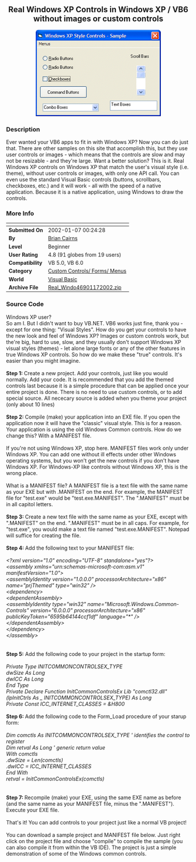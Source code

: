 ﻿<div align="center">

## Real Windows XP Controls in Windows XP / VB6 without images or custom controls

<img src="PIC200217145937843.GIF">
</div>

### Description

Ever wanted your VB6 apps to fit in with Windows XP? Now you can do just that. There are other samples on this site that accomplish this, but they use user controls or images - which means that the controls are slow and may not be resizable - and they're large. Want a better solution? This is it. Real Windows XP controls on Windows XP that match the user's visual style (i.e. theme), without user controls or images, with only one API call. You can even use the standard Visual Basic controls (buttons, scrollbars, checkboxes, etc.) and it will work - all with the speed of a native application. Because it is a native application, using Windows to draw the controls.
 
### More Info
 


<span>             |<span>
---                |---
**Submitted On**   |2002-01-07 00:24:28
**By**             |[Brian Cairns](https://github.com/Planet-Source-Code/PSCIndex/blob/master/ByAuthor/brian-cairns.md)
**Level**          |Beginner
**User Rating**    |4.8 (91 globes from 19 users)
**Compatibility**  |VB 5\.0, VB 6\.0
**Category**       |[Custom Controls/ Forms/  Menus](https://github.com/Planet-Source-Code/PSCIndex/blob/master/ByCategory/custom-controls-forms-menus__1-4.md)
**World**          |[Visual Basic](https://github.com/Planet-Source-Code/PSCIndex/blob/master/ByWorld/visual-basic.md)
**Archive File**   |[Real\_Windo46901172002\.zip](https://github.com/Planet-Source-Code/brian-cairns-real-windows-xp-controls-in-windows-xp-vb6-without-images-or-custom-controls__1-30480/archive/master.zip)





### Source Code

Windows XP user?<br>
So am I. But I didn't want to buy VB.NET. VB6 works just fine, thank you - except for one thing: "Visual Styles". How do you get your controls to have the new look and feel of Windows XP? Images or custom controls work, but the're big, hard to use, slow, and they usually don't support Windows XP visual styles (themes) - let alone large fonts or any of the other features in true Windows XP controls. So how do we make these "true" controls. It's easier than you might imagine.<br><br>
<b>Step 1: </b>Create a new project. Add your controls, just like you would normally. Add your code. It is recommended that you add the themed controls last because it is a simple procedure that can be applied once your entire project is done. There is no need to use custom controls, or to add special source. All nececary source is added when you theme your project (only about 10 lines)<br><br>
<b>Step 2: </b>Compile (make) your application into an EXE file.
If you open the application now it will have the "classic" visual style. This is for a reason. Your application is using the old Windows Common controls. How do we change this? With a MANIFEST file.<br><br>
If you're not using Windows XP, stop here. MANIFEST files work only under Windows XP. You can add one without ill effects under other Windows operating systems, but you won't get the new controls if you don't have Windows XP. For Windows-XP like controls without Windows XP, this is the wrong place.<br><br>
What is a MANIFEST file? A MANIFEST file is a text file with the same name as your EXE but with .MANIFEST on the end. For example, the MANIFEST file for "test.exe" would be "test.exe.MANIFEST". The ".MANIFEST" must be in all capitol letters.<br><br>
<b>Step 3: </b>Create a new text file with the same name as your EXE, except with ".MANIFEST" on the end. ".MANIFEST" must be in all caps. For example, for "test.exe", you would make a text file named "test.exe.MANIFEST". Notepad will suffice for creating the file.<br><br>
<b>Step 4: </b>Add the following text to your MANIFEST file:<br><br>
<i>
&#60;?xml version="1.0" encoding="UTF-8" standalone="yes"?&#62;<br>
&#60;assembly xmlns="urn:schemas-microsoft-com:asm.v1" manifestVersion="1.0"&#62; <br>
 &#60;assemblyIdentity version="1.0.0.0" processorArchitecture="x86" name="prjThemed" type="win32" /&#62; <br>
 &#60;dependency&#62; <br>
 &#60;dependentAssembly&#62; <br>
  &#60;assemblyIdentity type="win32" name="Microsoft.Windows.Common-Controls" version="6.0.0.0" processorArchitecture="x86" publicKeyToken="6595b64144ccf1df" language="*" /&#62; <br>
 &#60;/dependentAssembly&#62; <br>
 &#60;/dependency&#62; <br>
&#60;/assembly&#62; <br>
</i>
<br><br>
<b>Step 5:</b> Add the following code to your project in the startup form:<br><br>
<i>
Private Type INITCOMMONCONTROLSEX_TYPE<br>
 dwSize As Long<br>
 dwICC As Long<br>
End Type<br>
Private Declare Function InitCommonControlsEx Lib "comctl32.dll" (lpInitCtrls As _
 INITCOMMONCONTROLSEX_TYPE) As Long<br>
Private Const ICC_INTERNET_CLASSES = &H800
</i><br><br>
<b>Step 6: </b>Add the following code to the Form_Load procedure of your starup form:
<i><br><br>
 Dim comctls As INITCOMMONCONTROLSEX_TYPE ' identifies the control to register<br>
 Dim retval As Long ' generic return value<br>
 With comctls<br>
 .dwSize = Len(comctls)<br>
 .dwICC = ICC_INTERNET_CLASSES<br>
 End With<br>
 retval = InitCommonControlsEx(comctls)<br>
</i><br><br>
<b>Step 7: </b>Recompile (make) your EXE, using the same EXE name as before (and the same name as your MANIFEST file, minus the ".MANIFEST"). Execute your EXE file.<br><br>
That's it! You can add controls to your project just like a normal VB project!<br><br>
You can download a sample project and MANIFEST file below. Just right click on the project file and choose "compile" to compile the sample (you can also compile it from within the VB IDE). The project is just a simple demonstration of some of the Windows common controls.

